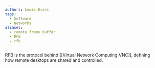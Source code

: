 ```yaml
---
authors: Lewis Evans
tags:
  - Software
  - Networks
aliases:
  - remote frame buffer
  - RFB
  - rfb
---
```

RFB is the protocol behind [[Virtual Network Computing|VNC]], defining how remote desktops are shared and controlled.